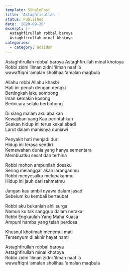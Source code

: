 ```yaml
---
template: SinglePost
title: 'Astaghfirullah '
status: Published
date: '2020-09-26'
excerpt: |-
  Astaghfirullah robbal baroya 
  Astaghfirullah minal khotoya  
categories:
  - category: Qosidah
---
```

Astaghfirullah robbal baroya 
Astaghfirullah minal khotoya  
Robbi zidni ‘ilman zidni ‘ilman naafi’a  
wawaffiqni ‘amalan sholihaa ‘amalan maqbula 

Allahu robbi Allahu khasbi  
Hati ini penuh dengan dengki  
Bertingkah laku sombong  
Iman semakin kosong  
Berbicara selalu berbohong  

Di siang malam aku abaikan  
Kewajiban yang Kau perintahkan  
Seakan hidup ini terus kekal abadi  
Larut dalam manisnya duniawi  

Penyakit hati menjadi duri  
Hidup ini terasa sendiri  
Kemewahan dunia yang hanya sementara  
Membuatku sesat dan terhina  

Robbi mohon ampunilah dosaku  
Sering melanggar akan laranganmu  
Robbi menyesalku melupakanmu  
Hidup ini jauh dari rahmatmu  

Jangan kau ambil nyawa dalam jasad  
Sebelum ku kembali bertaubat  

Robbi aku bukanlah ahli surga  
Namun ku tak sanggup dalam neraka  
Robbi Engkaulah Yang Maha Kuasa  
Ampuni hamba yang telah berdosa  

Khusnul khotimah menemui mati  
Tersenyum di akhir hayat nanti  

Astaghfirullah robbal baroya  
Astaghfirullah minal khotoya  
Robbi zidni ‘ilman zidni ‘ilman naafi’a  
wawaffiqni ‘amalan sholihaa ‘amalan maqbula
